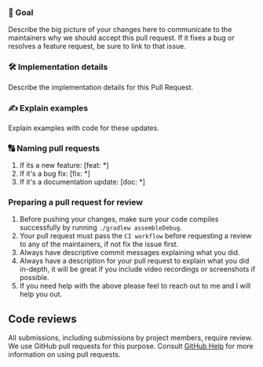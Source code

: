### 🎯 Goal

Describe the big picture of your changes here to communicate to the maintainers why we should accept this pull request. If it fixes a bug or
resolves a feature request, be sure to link to that issue.

### 🛠 Implementation details

Describe the implementation details for this Pull Request.

### ✍️ Explain examples

Explain examples with code for these updates.

### 🔠 Naming pull requests

1. If its a new feature: [feat: *]
2. If it's a bug fix: [fix: *]
3. If it's a documentation update: [doc: *]

### Preparing a pull request for review

1. Before pushing your changes, make sure your code compiles successfully by running `./gradlew assembleDebug`.
2. Your pull request must pass the `CI workflow` before requesting a review to any of the maintainers, if not fix the issue first.
3. Always have descriptive commit messages explaining what you did.
4. Always have a description for your pull request to explain what you did in-depth, it will be great if you include video recordings or
   screenshots if possible.
5. If you need help with the above please feel to reach out to me and I will help you out.

## Code reviews

All submissions, including submissions by project members, require review. We use GitHub pull requests for this purpose.
Consult [GitHub Help](https://docs.github.com/en/github/collaborating-with-pull-requests/proposing-changes-to-your-work-with-pull-requests/about-pull-requests)
for more information on using pull requests.
